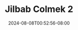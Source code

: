 --- 
title: "Jilbab Colmek 2"
description: "streaming   Jilbab Colmek 2 tiktok    "
date: 2024-08-08T00:52:56-08:00
file_code: "zvhrjidwhpp2"
draft: false
cover: "151kx4gb9b12shrt.jpg"
tags: ["Jilbab", "Colmek", "bokep-indo", "bokep-viral", "bokep-ig"]
length: 13
fld_id: "1482589"
foldername: "AFRINA MALAY"
categories: ["AFRINA MALAY"]
views: 0
---